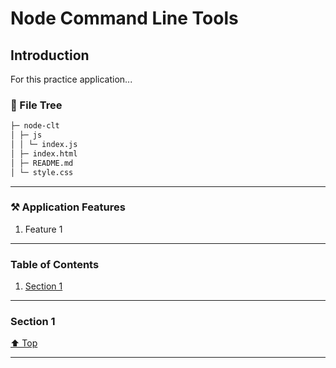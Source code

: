 # Node Command Line Tools
<!-- <img src="" width="800" alt=""> -->

## Introduction
For this practice application...

### 📂 File Tree
```bash
├─ node-clt
│ ├─ js
│ │ └─ index.js
│ ├─ index.html
│ ├─ README.md
│ └─ style.css
```

----
 
### ⚒️ Application Features
1. Feature 1

----

### Table of Contents
1. [Section 1](#section-1)

----

### Section 1

[⬆️ Top](#table-of-contents)

---
